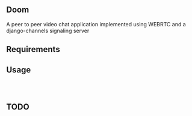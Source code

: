 Doom
-----


A peer to peer video chat application implemented using WEBRTC and a django-channels signaling server


Requirements
-----





Usage
-----

```

  
```

TODO
-----



